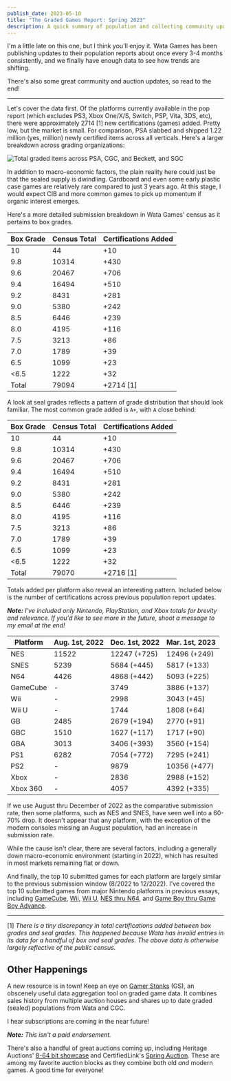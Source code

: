 ```yaml
---
publish_date: 2023-05-10
title: "The Graded Games Report: Spring 2023"
description: A quick summary of population and collecting community updates
---
```

I'm a little late on this one, but I think you'll enjoy it. Wata Games has been publishing updates to their population reports about once every 3-4 months consistently, and we finally have enough data to see how trends are shifting.

There's also some great community and auction updates, so read to the end!

- - -

Let's cover the data first. Of the platforms currently available in the pop report (which excludes PS3, Xbox One/X/S, Switch, PSP, Vita, 3DS, etc), there were approximately 2714 \[1] new certifications (games) added. Pretty low, but the market is small. For comparison, PSA slabbed and shipped 1.22 million (yes, million) newly certified items across all verticals. Here's a larger breakdown across grading organizations:

![Total graded items across PSA, CGC, and Beckett, and SGC](/uploads/screenshot_20230501-232624_twitter.jpg)

In addition to macro-economic factors, the plain reality here could just be that the sealed supply is dwindling. Cardboard and even some early plastic case games are relatively rare compared to just 3 years ago. At this stage, I would expect CIB and more common games to pick up momentum if organic interest emerges. 

Here's a more detailed submission breakdown in Wata Games' census as it pertains to box grades.

| Box Grade | Census Total | Certifications Added |
| --------- | ------------ | -------------------- |
| 10        | 44           | +10                  |
| 9.8       | 10314        | +430                 |
| 9.6       | 20467        | +706                 |
| 9.4       | 16494        | +510                 |
| 9.2       | 8431         | +281                 |
| 9.0       | 5380         | +242                 |
| 8.5       | 6446         | +239                 |
| 8.0       | 4195         | +116                 |
| 7.5       | 3213         | +86                  |
| 7.0       | 1789         | +39                  |
| 6.5       | 1099         | +23                  |
| <6.5      | 1222         | +32                  |
| Total     | 79094        | +2714 \[1]           |

A look at seal grades reflects a pattern of grade distribution that should look familiar. The most common grade added is `A+`, with `A` close behind:

| Box Grade | Census Total | Certifications Added |
| --------- | ------------ | -------------------- |
| 10        | 44           | +10                  |
| 9.8       | 10314        | +430                 |
| 9.6       | 20467        | +706                 |
| 9.4       | 16494        | +510                 |
| 9.2       | 8431         | +281                 |
| 9.0       | 5380         | +242                 |
| 8.5       | 6446         | +239                 |
| 8.0       | 4195         | +116                 |
| 7.5       | 3213         | +86                  |
| 7.0       | 1789         | +39                  |
| 6.5       | 1099         | +23                  |
| <6.5      | 1222         | +32                  |
| Total     | 79070        | +2716 \[1]           |

Totals added per platform also reveal an interesting pattern. Included below is the number of certifications across previous population report updates.

***Note:** I've included only Nintendo, PlayStation, and Xbox totals for brevity and relevance. If you'd like to see more in the future, shoot a message to my email at the end!*

| Platform | Aug. 1st, 2022 | Dec. 1st, 2022 | Mar. 1st, 2023 |
| -------- | -------------- | -------------- | -------------- |
| NES      | 11522          | 12247 (+725)   | 12496 (+249)   |
| SNES     | 5239           | 5684 (+445)    | 5817 (+133)    |
| N64      | 4426           | 4868 (+442)    | 5093 (+225)    |
| GameCube | \-             | 3749           | 3886 (+137)    |
| Wii      | \-             | 2998           | 3043 (+45)     |
| Wii U    | \-             | 1744           | 1808 (+64)     |
| GB       | 2485           | 2679 (+194)    | 2770 (+91)     |
| GBC      | 1510           | 1627 (+117)    | 1717 (+90)     |
| GBA      | 3013           | 3406 (+393)    | 3560 (+154)    |
| PS1      | 6282           | 7054 (+772)    | 7295 (+241)    |
| PS2      | \-             | 9879           | 10356 (+477)   |
| Xbox     | \-             | 2836           | 2988 (+152)    |
| Xbox 360 | \-             | 4057           | 4392 (+335)    |

If we use August thru December of 2022 as the comparative submission rate, then some platforms, such as NES and SNES, have seen well into a 60-70% drop. It doesn't appear that any platform, with the exception of the modern consoles missing an August population, had an increase in submission rate.

While the cause isn't clear, there are several factors, including a generally down macro-economic environment (starting in 2022), which has resulted in most markets remaining flat or down.

And finally, the top 10 submitted games for each platform are largely similar to the previous submission window (8/2022 to 12/2022). I've covered the top 10 submitted games from major Nintendo platforms in previous essays, including [GameCube](https://www.afew.games/essays/first-wave-of-modern-population-reports-are-here), [Wii](https://www.afew.games/essays/nintendo-wii-pop-report-analysis), [Wii U](https://www.afew.games/essays/wata-games-pop-report-analysis-wii-u), [NES thru N64](https://www.afew.games/essays/wata-games-pop-report-analysis-nes-snes-and-n64), and [Game Boy thru Game Boy Advance](https://www.afew.games/essays/seal-grades-are-here-for-wata-graded-games).

- - -

\[1] *There is a tiny discrepancy in total certifications added between box grades and seal grades. This happened because Wata has invalid entries in its data for a handful of box and seal grades. The above data is otherwise largely reflective of the public census.*

## Other Happenings

A new resource is in town! Keep an eye on [Gamer Stonks](https://gamerstonks.com) (GS), an obscenely useful data aggregation tool on graded game data. It combines sales history from multiple auction houses and shares up to date graded (sealed) populations from Wata and CGC.

I hear subscriptions are coming in the near future!

***Note:** This isn't a paid endorsement.*

There's also a handful of great auctions coming up, including Heritage Auctions' [8-64 bit showcase](https://comics.ha.com/c/search-results.zx?N=6717+793+794+791+1893+792+2088+6437+4294939790&ic=Items-OpenAuctions-Open-BrowseCatalog-051914) and CertifiedLink's [Spring Auction](https://www.certifiedlink.com/auctions/default.asp?Focused=1&view=2023aprcert). These are among my favorite auction blocks as they combine both old *and* modern games. A good time for everyone!